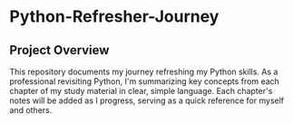 # Python-Refresher-Journey
## Project Overview
This repository documents my journey refreshing my Python skills. As a professional revisiting Python, I'm summarizing key concepts from each chapter of my study material in clear, simple language. Each chapter's notes will be added as I progress, serving as a quick reference for myself and others.
